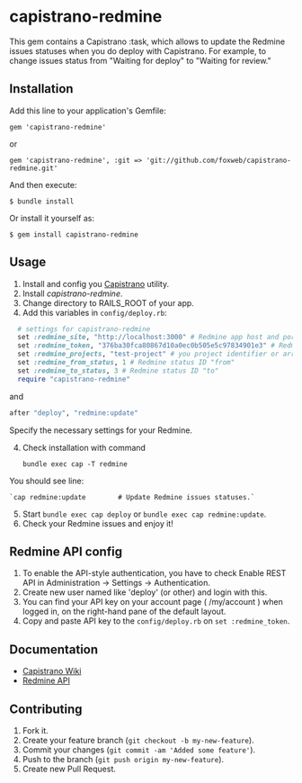 # capistrano-redmine

This gem contains a Capistrano :task, which allows to update the Redmine issues
statuses when you do deploy with Capistrano. For example, to change issues
status from "Waiting for deploy" to "Waiting for review."

## Installation

Add this line to your application's Gemfile:

    gem 'capistrano-redmine'

or

    gem 'capistrano-redmine', :git => 'git://github.com/foxweb/capistrano-redmine.git'

And then execute:

    $ bundle install

Or install it yourself as:

    $ gem install capistrano-redmine

## Usage

1. Install and config you [Capistrano](https://github.com/capistrano/capistrano/) utility.
2. Install _capistrano-redmine_.
3. Change directory to RAILS_ROOT of your app.
3. Add this variables in `config/deploy.rb`:

  ```ruby
    # settings for capistrano-redmine
    set :redmine_site, "http://localhost:3000" # Redmine app host and port
    set :redmine_token, "376ba30fca80867d10a0ec0b505e5c97834901e3" # Redmine API key
    set :redmine_projects, "test-project" # you project identifier or array of.
    set :redmine_from_status, 1 # Redmine status ID "from"
    set :redmine_to_status, 3 # Redmine status ID "to"
    require "capistrano-redmine"
  ```

  and

  ```ruby
  after "deploy", "redmine:update"
  ```

  Specify the necessary settings for your Redmine.

4. Check installation with command

    `bundle exec cap -T redmine`

  You should see line:

    `cap redmine:update        # Update Redmine issues statuses.`

5. Start `bundle exec cap deploy` or `bundle exec cap redmine:update`.
6. Check your Redmine issues and enjoy it!

## Redmine API config

1. To enable the API-style authentication, you have to check Enable REST API in Administration → Settings → Authentication.
2. Create new user named like 'deploy' (or other) and login with this.
3. You can find your API key on your account page ( /my/account ) when logged in, on the right-hand pane of the default layout. 
4. Copy and paste API key to the `config/deploy.rb` on `set :redmine_token`.

## Documentation

* [Capistrano Wiki](http://github.com/capistrano/capistrano/wiki/)
* [Redmine API](http://www.redmine.org/projects/redmine/wiki/Rest_api)

## Contributing

1. Fork it.
2. Create your feature branch (`git checkout -b my-new-feature`).
3. Commit your changes (`git commit -am 'Added some feature'`).
4. Push to the branch (`git push origin my-new-feature`).
5. Create new Pull Request.
